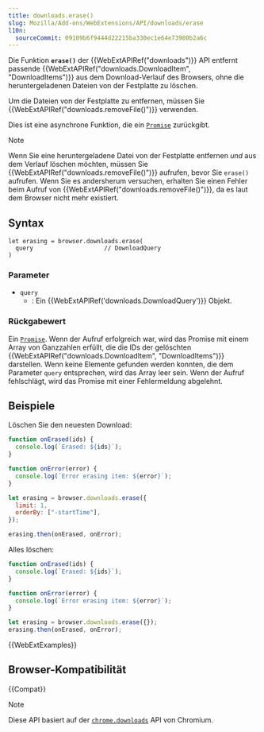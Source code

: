 ```yaml
---
title: downloads.erase()
slug: Mozilla/Add-ons/WebExtensions/API/downloads/erase
l10n:
  sourceCommit: 09109b6f9444d22215ba330ec1e64e73980b2a6c
---
```


Die Funktion **`erase()`** der {{WebExtAPIRef("downloads")}} API entfernt passende {{WebExtAPIRef("downloads.DownloadItem", "DownloadItems")}} aus dem Download-Verlauf des Browsers, ohne die heruntergeladenen Dateien von der Festplatte zu löschen.

Um die Dateien von der Festplatte zu entfernen, müssen Sie {{WebExtAPIRef("downloads.removeFile()")}} verwenden.

Dies ist eine asynchrone Funktion, die ein [`Promise`](/de/docs/Web/JavaScript/Reference/Global_Objects/Promise) zurückgibt.

> [!NOTE]
> Wenn Sie eine heruntergeladene Datei von der Festplatte entfernen _und_ aus dem Verlauf löschen möchten, müssen Sie {{WebExtAPIRef("downloads.removeFile()")}} aufrufen, bevor Sie `erase()` aufrufen. Wenn Sie es andersherum versuchen, erhalten Sie einen Fehler beim Aufruf von {{WebExtAPIRef("downloads.removeFile()")}}, da es laut dem Browser nicht mehr existiert.

## Syntax

```js-nolint
let erasing = browser.downloads.erase(
  query                    // DownloadQuery
)
```

### Parameter

- `query`
  - : Ein {{WebExtAPIRef('downloads.DownloadQuery')}} Objekt.

### Rückgabewert

Ein [`Promise`](/de/docs/Web/JavaScript/Reference/Global_Objects/Promise). Wenn der Aufruf erfolgreich war, wird das Promise mit einem Array von Ganzzahlen erfüllt, die die IDs der gelöschten {{WebExtAPIRef("downloads.DownloadItem", "DownloadItems")}} darstellen. Wenn keine Elemente gefunden werden konnten, die dem Parameter `query` entsprechen, wird das Array leer sein. Wenn der Aufruf fehlschlägt, wird das Promise mit einer Fehlermeldung abgelehnt.

## Beispiele

Löschen Sie den neuesten Download:

```js
function onErased(ids) {
  console.log(`Erased: ${ids}`);
}

function onError(error) {
  console.log(`Error erasing item: ${error}`);
}

let erasing = browser.downloads.erase({
  limit: 1,
  orderBy: ["-startTime"],
});

erasing.then(onErased, onError);
```

Alles löschen:

```js
function onErased(ids) {
  console.log(`Erased: ${ids}`);
}

function onError(error) {
  console.log(`Error erasing item: ${error}`);
}

let erasing = browser.downloads.erase({});
erasing.then(onErased, onError);
```

{{WebExtExamples}}

## Browser-Kompatibilität

{{Compat}}

> [!NOTE]
> Diese API basiert auf der [`chrome.downloads`](https://developer.chrome.com/docs/extensions/reference/api/downloads#method-erase) API von Chromium.
